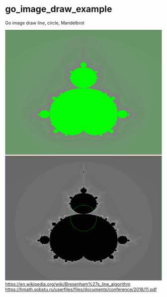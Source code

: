 # go_image_draw_example
Go image draw line, circle, Mandelbrot

![Alt text](https://github.com//gofmanaa/go_image_draw_example/blob/master/f3.png?raw=true "Mandelbrot 1")
![Alt text](https://github.com//gofmanaa/go_image_draw_example/blob/master/f4.png?raw=true "Mandelbrot 2")
https://en.wikipedia.org/wiki/Bresenham%27s_line_algorithm
https://hmath.spbstu.ru/userfiles/files/documents/conference/2018/11.pdf
